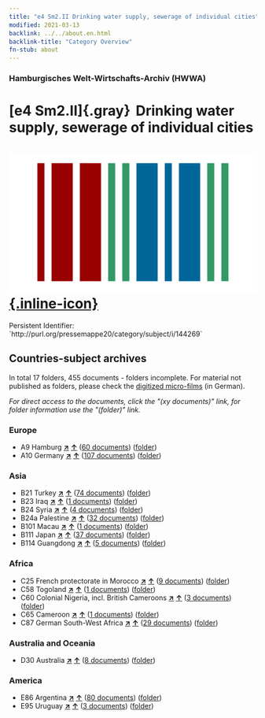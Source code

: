 ```yaml
---
title: "e4 Sm2.II Drinking water supply, sewerage of individual cities"
modified: 2021-03-13
backlink: ../../about.en.html
backlink-title: "Category Overview"
fn-stub: about
---
```


### Hamburgisches Welt-Wirtschafts-Archiv (HWWA)

# [e4 Sm2.II]{.gray}&#8201; Drinking water supply, sewerage of individual cities &#160; [![Wikidata](/images/Wikidata-logo.svg "Wikidata"){.inline-icon}](http://www.wikidata.org/entity/Q104699287)

<div class="hint">Persistent Identifier: `http://purl.org/pressemappe20/category/subject/i/144269`</div>







## Countries-subject archives





In total 17 folders, 455 documents - folders incomplete.
For material not published as folders, please check the [digitized micro-films](/film/h1_sh.de.html) (in German).

_For direct access to the documents, click the "(xy documents)" link, for folder information use the "(folder)" link._



### Europe

- A9 Hamburg [**&nearr;**](../../../geo/i/140905/about.en.html "Hamburg (all folders)") [**&uarr;**](../../../geo/about.en.html#A9 "Country category system") (<a href="https://pm20.zbw.eu/iiifview/folder/sh/140905,144269" title="about: Hamburg : Drinking water supply, sewerage of individual cities" target="_blank">60 documents</a>) ([folder](../../../../folder/sh/1409xx/140905/1442xx/144269/about.en.html))
- A10 Germany [**&nearr;**](../../../geo/i/126128/about.en.html "Germany (all folders)") [**&uarr;**](../../../geo/about.en.html#A10 "Country category system") (<a href="https://pm20.zbw.eu/iiifview/folder/sh/126128,144269" title="about: Germany : Drinking water supply, sewerage of individual cities" target="_blank">107 documents</a>) ([folder](../../../../folder/sh/1261xx/126128/1442xx/144269/about.en.html))

### Asia

- B21 Turkey [**&nearr;**](../../../geo/i/141111/about.en.html "Turkey (all folders)") [**&uarr;**](../../../geo/about.en.html#B21 "Country category system") (<a href="https://pm20.zbw.eu/iiifview/folder/sh/141111,144269" title="about: Turkey : Drinking water supply, sewerage of individual cities" target="_blank">74 documents</a>) ([folder](../../../../folder/sh/1411xx/141111/1442xx/144269/about.en.html))
- B23 Iraq [**&nearr;**](../../../geo/i/141113/about.en.html "Iraq (all folders)") [**&uarr;**](../../../geo/about.en.html#B23 "Country category system") (<a href="https://pm20.zbw.eu/iiifview/folder/sh/141113,144269" title="about: Iraq : Drinking water supply, sewerage of individual cities" target="_blank">1 documents</a>) ([folder](../../../../folder/sh/1411xx/141113/1442xx/144269/about.en.html))
- B24 Syria [**&nearr;**](../../../geo/i/141114/about.en.html "Syria (all folders)") [**&uarr;**](../../../geo/about.en.html#B24 "Country category system") (<a href="https://pm20.zbw.eu/iiifview/folder/sh/141114,144269" title="about: Syria : Drinking water supply, sewerage of individual cities" target="_blank">4 documents</a>) ([folder](../../../../folder/sh/1411xx/141114/1442xx/144269/about.en.html))
- B24a Palestine [**&nearr;**](../../../geo/i/141115/about.en.html "Palestine (all folders)") [**&uarr;**](../../../geo/about.en.html#B24a "Country category system") (<a href="https://pm20.zbw.eu/iiifview/folder/sh/141115,144269" title="about: Palestine : Drinking water supply, sewerage of individual cities" target="_blank">32 documents</a>) ([folder](../../../../folder/sh/1411xx/141115/1442xx/144269/about.en.html))
- B101 Macau [**&nearr;**](../../../geo/i/141267/about.en.html "Macau (all folders)") [**&uarr;**](../../../geo/about.en.html#B101 "Country category system") (<a href="https://pm20.zbw.eu/iiifview/folder/sh/141267,144269" title="about: Macau : Drinking water supply, sewerage of individual cities" target="_blank">1 documents</a>) ([folder](../../../../folder/sh/1412xx/141267/1442xx/144269/about.en.html))
- B111 Japan [**&nearr;**](../../../geo/i/141272/about.en.html "Japan (all folders)") [**&uarr;**](../../../geo/about.en.html#B111 "Country category system") (<a href="https://pm20.zbw.eu/iiifview/folder/sh/141272,144269" title="about: Japan : Drinking water supply, sewerage of individual cities" target="_blank">37 documents</a>) ([folder](../../../../folder/sh/1412xx/141272/1442xx/144269/about.en.html))
- B114 Guangdong [**&nearr;**](../../../geo/i/141275/about.en.html "Guangdong (all folders)") [**&uarr;**](../../../geo/about.en.html#B114 "Country category system") (<a href="https://pm20.zbw.eu/iiifview/folder/sh/141275,144269" title="about: Guangdong : Drinking water supply, sewerage of individual cities" target="_blank">5 documents</a>) ([folder](../../../../folder/sh/1412xx/141275/1442xx/144269/about.en.html))

### Africa

- C25 French protectorate in Morocco [**&nearr;**](../../../geo/i/141358/about.en.html "French protectorate in Morocco (all folders)") [**&uarr;**](../../../geo/about.en.html#C25 "Country category system") (<a href="https://pm20.zbw.eu/iiifview/folder/sh/141358,144269" title="about: French protectorate in Morocco : Drinking water supply, sewerage of individual cities" target="_blank">9 documents</a>) ([folder](../../../../folder/sh/1413xx/141358/1442xx/144269/about.en.html))
- C58 Togoland [**&nearr;**](../../../geo/i/141408/about.en.html "Togoland (all folders)") [**&uarr;**](../../../geo/about.en.html#C58 "Country category system") (<a href="https://pm20.zbw.eu/iiifview/folder/sh/141408,144269" title="about: Togoland : Drinking water supply, sewerage of individual cities" target="_blank">1 documents</a>) ([folder](../../../../folder/sh/1414xx/141408/1442xx/144269/about.en.html))
- C60 Colonial Nigeria, incl. British Cameroons [**&nearr;**](../../../geo/i/141409/about.en.html "Colonial Nigeria, incl. British Cameroons (all folders)") [**&uarr;**](../../../geo/about.en.html#C60 "Country category system") (<a href="https://pm20.zbw.eu/iiifview/folder/sh/141409,144269" title="about: Colonial Nigeria, incl. British Cameroons : Drinking water supply, sewerage of individual cities" target="_blank">3 documents</a>) ([folder](../../../../folder/sh/1414xx/141409/1442xx/144269/about.en.html))
- C65 Cameroon [**&nearr;**](../../../geo/i/141410/about.en.html "Cameroon (all folders)") [**&uarr;**](../../../geo/about.en.html#C65 "Country category system") (<a href="https://pm20.zbw.eu/iiifview/folder/sh/141410,144269" title="about: Cameroon : Drinking water supply, sewerage of individual cities" target="_blank">1 documents</a>) ([folder](../../../../folder/sh/1414xx/141410/1442xx/144269/about.en.html))
- C87 German South-West Africa [**&nearr;**](../../../geo/i/141450/about.en.html "German South-West Africa (all folders)") [**&uarr;**](../../../geo/about.en.html#C87 "Country category system") (<a href="https://pm20.zbw.eu/iiifview/folder/sh/141450,144269" title="about: German South-West Africa : Drinking water supply, sewerage of individual cities" target="_blank">29 documents</a>) ([folder](../../../../folder/sh/1414xx/141450/1442xx/144269/about.en.html))

### Australia and Oceania

- D30 Australia [**&nearr;**](../../../geo/i/141621/about.en.html "Australia (all folders)") [**&uarr;**](../../../geo/about.en.html#D30 "Country category system") (<a href="https://pm20.zbw.eu/iiifview/folder/sh/141621,144269" title="about: Australia : Drinking water supply, sewerage of individual cities" target="_blank">8 documents</a>) ([folder](../../../../folder/sh/1416xx/141621/1442xx/144269/about.en.html))

### America

- E86 Argentina [**&nearr;**](../../../geo/i/141692/about.en.html "Argentina (all folders)") [**&uarr;**](../../../geo/about.en.html#E86 "Country category system") (<a href="https://pm20.zbw.eu/iiifview/folder/sh/141692,144269" title="about: Argentina : Drinking water supply, sewerage of individual cities" target="_blank">80 documents</a>) ([folder](../../../../folder/sh/1416xx/141692/1442xx/144269/about.en.html))
- E95 Uruguay [**&nearr;**](../../../geo/i/141695/about.en.html "Uruguay (all folders)") [**&uarr;**](../../../geo/about.en.html#E95 "Country category system") (<a href="https://pm20.zbw.eu/iiifview/folder/sh/141695,144269" title="about: Uruguay : Drinking water supply, sewerage of individual cities" target="_blank">3 documents</a>) ([folder](../../../../folder/sh/1416xx/141695/1442xx/144269/about.en.html))








